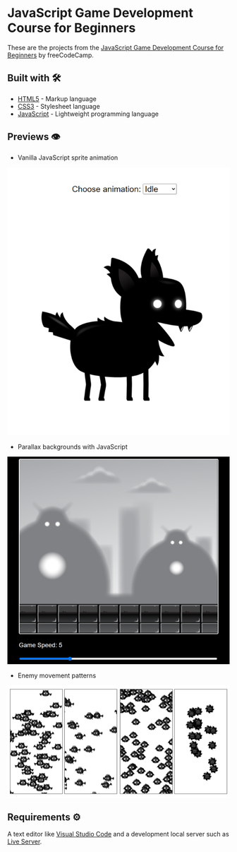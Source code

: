 # JavaScript Game Development Course for Beginners

These are the projects from the [JavaScript Game Development Course for Beginners](https://www.youtube.com/watch?v=GFO_txvwK_c) by freeCodeCamp.

## Built with 🛠️

- [HTML5](https://developer.mozilla.org/en-US/docs/Web/Guide/HTML/HTML5) - Markup language
- [CSS3](https://developer.mozilla.org/en-US/docs/Web/CSS) - Stylesheet language
- [JavaScript](https://developer.mozilla.org/en-US/docs/Web/JavaScript) - Lightweight programming language

## Previews 👁️

- Vanilla JavaScript sprite animation

![preview](https://github.com/lsegg/javascript-game-development-course-for-beginners/blob/main/vanilla-js-sprite-animation/assets/preview.png?raw=true)

- Parallax backgrounds with JavaScript

![preview](https://github.com/lsegg/javascript-game-development-course-for-beginners/blob/main/js-parallax-backgrounds/assets/preview.png?raw=true)

- Enemy movement patterns

![preview](https://github.com/lsegg/javascript-game-development-course-for-beginners/blob/main/enemy-movement-patterns/assets/preview.png?raw=true)

## Requirements ⚙️

A text editor like [Visual Studio Code](https://code.visualstudio.com/) and a development local server such as [Live Server](https://marketplace.visualstudio.com/items?itemName=ritwickdey.LiveServer).
